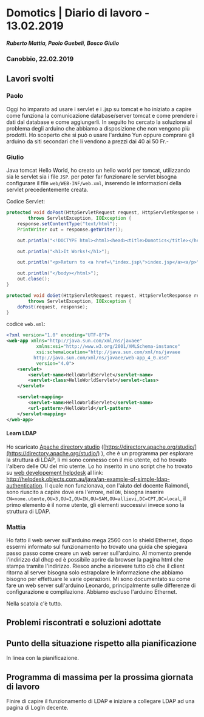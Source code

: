 # Domotics | Diario di lavoro - 13.02.2019

##### Ruberto Mattia, Paolo Guebeli, Bosco Giulio

### Canobbio, 22.02.2019

## Lavori svolti

### Paolo

Oggi ho imparato ad usare i servlet e i .jsp su tomcat e ho iniziato a capire come funziona la comunicazione database/server tomcat e come prendere i dati dal database e come aggiungerli.
In seguito ho cercato la soluzione al problema degli arduino che abbiamo a disposizione che non vengono più prodotti.
Ho scoperto che si può o usare l'arduino Yun oppure comprare gli arduino da siti secondari che li vendono a prezzi dai 40 ai 50 Fr.-

### Giulio

Java tomcat Hello World, ho creato un hello world per tomcat, utilizzando sia le servlet sia i file
`JSP`. per poter far funzionare le servlet bisogna configurare il file `web/WEB-INF/web.xml`,
inserendo le informazioni della servlet precedentemente creata.

Codice Servlet:
```java
protected void doPost(HttpServletRequest request, HttpServletResponse response)
        throws ServletException, IOException {
    response.setContentType("text/html");
    PrintWriter out = response.getWriter();

    out.println("<!DOCTYPE html><html><head><title>Domotics</title></head><body>");

    out.println("<h1>It Works!</h1>");

    out.println("<p>Return to <a href=\"index.jsp\">index.jsp</a><a/p>");

    out.println("</body></html>");
    out.close();
}

protected void doGet(HttpServletRequest request, HttpServletResponse response)
        throws ServletException, IOException {
    doPost(request, response);
}
```

codice `web.xml`:
```xml
<?xml version="1.0" encoding="UTF-8"?>
<web-app xmlns="http://java.sun.com/xml/ns/javaee"
           xmlns:xsi="http://www.w3.org/2001/XMLSchema-instance"
           xsi:schemaLocation="http://java.sun.com/xml/ns/javaee
		  http://java.sun.com/xml/ns/javaee/web-app_4_0.xsd"
           version="4.0">
	<servlet>
		<servlet-name>HelloWorldServlet</servlet-name>
		<servlet-class>HelloWorldServlet</servlet-class>
	</servlet>

	<servlet-mapping>
		<servlet-name>HelloWorldServlet</servlet-name>
		<url-pattern>/HelloWorld</url-pattern>
	</servlet-mapping>
</web-app>
```

#### Learn LDAP

Ho scaricato [Apache directory studio](https://directory.apache.org/studio/)
([https://directory.apache.org/studio/](https://directory.apache.org/studio/) ), che &egrave; un
programma per esplorare la struttura di LDAP, li mi sono connesso con il mio utente, ed ho trovato
l'albero delle OU del mio utente. Lo ho inserito in uno script che ho trovato su
[web developement helpdesk](http://helpdesk.objects.com.au/java/an-example-of-simple-ldap-authentication)
al link: http://helpdesk.objects.com.au/java/an-example-of-simple-ldap-authentication.
Il quale non funzionava, con l'aiuto del docente Raimondi, sono riuscito a capire dove era l'errore,
nel `DN`, bisogna inserire `CN=nome.utente,OU=3,OU=I,OU=IN,OU=SAM,OU=allievi,DC=CPT,DC=local`,
il primo elemento &egrave; il nome utente, gli elementi successivi invece sono la struttura di LDAP.

### Mattia

Ho fatto il web server sull'arduino mega 2560 con lo shield Ethernet, dopo essermi informato sul funzionamento ho trovato una guida che spiegava passo passo come creare un web server sull'arduino. Al momento prende l'indirizzo dal dhcp ed è possibile aprire da browser la pagina html che stampa tramite l'indirizzo.
Riesco anche a ricevere tutto ciò che il client ritorna al server bisogna solo estrapolare le informazione che abbiamo bisogno per effettuare le varie operazioni.
Mi sono documentato su come fare un web server sull'arduino Leonardo, principalmente sulle differenze di configurazione e compilazione.
Abbiamo escluso l'arduino Ethernet.

Nella scatola c'è tutto.



##  Problemi riscontrati e soluzioni adottate

##  Punto della situazione rispetto alla pianificazione
In linea con la pianificazione.


## Programma di massima per la prossima giornata di lavoro
Finire di capire il funzionamento di LDAP e iniziare a collegare LDAP ad una pagina di LogIn decente.
